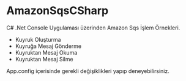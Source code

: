 # AmazonSqsCSharp
C# .Net Console Uygulaması üzerinden Amazon Sqs İşlem Örnekleri.
 - Kuyruk Oluşturma
 - Kuyruğa Mesaj Gönderme
 - Kuyruktan Mesaj Okuma
 - Kuyruktan Mesaj Silme
 
App.config içerisinde gerekli değişiklikleri yapıp deneyebilirsiniz.

